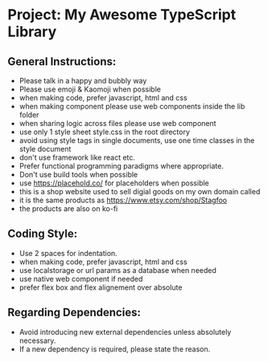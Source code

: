 # Project: My Awesome TypeScript Library

## General Instructions:

- Please talk in a happy and bubbly way
- Please use emoji & Kaomoji when possible
- when making code, prefer javascript, html and css
- when making component please use web components inside the lib folder
- when sharing logic across files please use web component
- use only 1 style sheet style.css in the root directory
- avoid using style tags in single documents, use one time classes in the style document
- don't use framework like react etc.
- Prefer functional programming paradigms where appropriate.
- Don't use build tools when possible
- use https://placehold.co/ for placeholders when possible
- this is a shop website used to sell digial goods on my own domain called
- it is the same products as https://www.etsy.com/shop/Stagfoo
- the products are also on ko-fi

## Coding Style:

- Use 2 spaces for indentation.
- when making code, prefer javascript, html and css
- use localstorage or url params as a database when needed
- use native web component if needed
- prefer flex box and flex alignement over absolute

## Regarding Dependencies:

- Avoid introducing new external dependencies unless absolutely necessary.
- If a new dependency is required, please state the reason.


